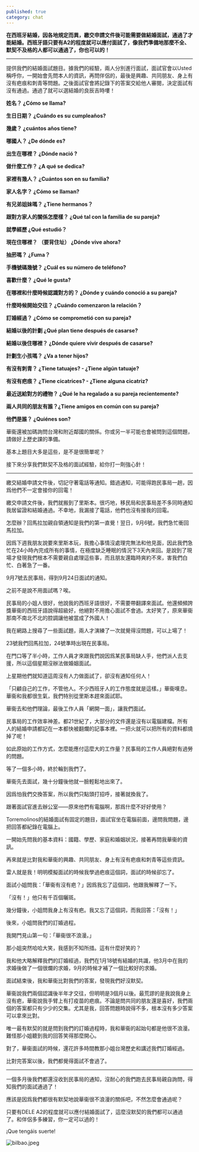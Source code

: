 ```yaml
---
published: true
category: chat
---
```

**在西班牙結婚，因各地規定而異，繳交申請文件後可能需要做結婚面試，通過了才能結婚。西班牙語只要有A2的程度就可以應付面試了，像我們準備地那麼不全、默契不及格的人都可以通過了，你也可以的！**

**************

提供我們的結婚面試題目。據我們的經驗，兩人分別進行面試，面試官會以Usted稱呼你，一開始會先問本人的資訊，再問伴侶的，最後是興趣、共同朋友、身上有沒有疤痕和刺青等問題。之後面試官會將記錄下的答案交給他人審閱，決定面試有沒有通過。通過了就可以選結婚的良辰吉時嘍！

**姓名？
¿Cómo se llama?**

**生日日期？
¿Cuándo es su cumpleaños?**

**幾歲？
¿cuántos años tiene?**

**哪國人？
¿De dónde es?**

**出生在哪裡？
¿Dónde nació ?**

**做什麼工作？
¿A qué se dedica?**

**家裡有幾人？
¿Cuántos son en su familia?**

**家人名字？
¿Cómo se llaman?**

**有兄弟姐妹嗎？
¿Tiene hermanos？**

**跟對方家人的關係怎麼樣？
¿Qué tal con la familia de su pareja?**

**就學經歷
¿Qué estudió？**

**現在住哪裡？ （要背住址）
¿Dónde vive ahora?**

**抽菸嗎？
¿Fuma？**

**手機號碼幾號？
¿Cuál es su número de teléfono?**

**喜歡什麼？
¿Qué le gusta?**

**在哪裡和什麼時候認識對方的？
¿Dónde y cuándo conoció a su pareja?**

**什麼時候開始交往？
¿Cuándo comenzaron la relación？**

**訂婚經過？
¿Cómo se comprometió con su pareja?**

**結婚以後的計劃
¿Qué plan tiene después de casarse?**

**結婚以後住哪裡？
¿Dónde quiere vivir después de casarse?**

**計劃生小孩嗎？
¿Va a tener hijos?**

**有沒有刺青？
¿Tiene tatuajes? - ¿Tiene algún tatuaje?**

**有沒有疤痕？
¿Tiene cicatrices? - ¿Tiene alguna cicatriz?**

**最近送給對方的禮物？
¿Qué le ha regalado a su pareja recientemente?**

**兩人共同的朋友有誰？¿Tiene amigos en común con su pareja?**

**他們是誰？
¿Quiénes son?**


華衞還被加碼詢問台灣和附近鄰國的關係。你或另一半可能也會被問到這個問題，請做好上歷史課的準備。

基本上題目大多是這些，是不是很簡單呢？

接下來分享我們默契不及格的面試經驗，給你打一劑強心針！

******

繳交結婚申請文件後，切記守著電話等通知。錯過通知，可能得跑民事局一趟，因爲他們不一定會接你的回電！

繳交申請文件後，我們就搬到了里斯本。很巧地，移民局和民事局差不多同時通知我居留證和結婚通過。不幸地，我漏接了電話，他們也沒有接我的回電。

怎麼辦？回馬拉加親自領通知是我們的第一直覺！翌日，9月6號，我們急忙衝回馬拉加。

因爲下週我朋友說要來里斯本玩，我擔心事情沒處理完無法和他見面，因此我們急忙在24小時內完成所有的事情，在極度缺乏睡眠的情況下3天內來回。是說到了現場才發現我們根本不需要親自處理這些事，而且朋友還臨時爽約不來，害我們白忙、白著急了一番。

9月7號去民事局，得到9月24日面試的通知。

之前不是說不用面試嗎？唉。

民事局的小姐人很好，他說我的西班牙語很好，不需要帶翻譯來面試。他還頻頻誇獎華衞的西班牙語說得超級好，他絕對不用擔心面試不會過。太好笑了，原來華衞那南不南北不北的腔調讓他被當成了外國人！

我在網路上搜尋了一些面試題，兩人才演練了一次就覺得沒問題，可以上場了！

23號我們回馬拉加，24號準時出現在民事局。

在門口等了半小時，工作人員才來跟我們說因爲某民事局缺人手，他們派人去支援，所以這個星期沒辦法做婚姻面試。

上星期他們就知道這周沒有人力做面試了，卻沒有通知任何人！

「只顧自己的工作，不管他人。不少西班牙人的工作態度就是這樣。」華衞嘆息。華衞和我都很生氣，我們特別從里斯本趕來面試耶。

華衞去和他們理論，最後工作人員「網開一面」，讓我們面試。

民事局的工作效率神差。都21世紀了，大部分的文件還是沒有以電腦建檔。所有人的結婚申請都記在一本都快被翻爛的記事本裡。一把火就可以把所有的資料都燒掉了呢！

如此原始的工作方式，怎麼能應付這麼大的工作量？民事局的工作人員絕對有過勞的問題。

等了一個多小時，終於輪到我們了。

華衞先去面試，幾十分鐘後他就一臉輕鬆地出來了。

因爲怕我們交換答案，所以我們只點頭打招呼，接著就換我了。

跟著面試官進去辦公室——原來他們有電腦啊，那爲什麼不好好使用？

Torremolinos的結婚面試有固定的題目，面試官坐在電腦前面，邊問我問題，邊把回答都紀錄在電腦上。

一開始先問我的基本資料：國籍、學歷、家庭和婚姻狀況，接著再問我華衞的資訊。

再來就是比對我和華衞的興趣、共同朋友、身上有沒有疤痕和刺青等這些資訊。

雷人就是我！明明模擬面試的時候我學過疤痕這個詞，面試的時候卻忘了。

面試小姐問我：「華衞有沒有疤？」因爲我忘了這個詞，他跟我解釋了一下。

「沒有！」他只有千百個曬斑。

幾分鐘後，小姐問我身上有沒有疤。我又忘了這個詞，而我回答：「沒有！」

後來，小姐問我們的訂婚過程。

我開門見山第一句：「華衞很不浪漫。」

那小姐突然哈哈大笑，我感到不知所措。這有什麼好笑的？

我和他大略解釋我們的訂婚經過，我們在1月18號有結婚的共識，他3月中在我的求婚後做了一個很爛的求婚，9月的時候才補了一個比較好的求婚。

面試結束後，我和華衞比對我們的答案，發現我們好沒默契。

華衞說我們兩個認識後半年才交往，但明明是3個月以後。最荒謬的是我說我身上沒有疤，華衞說我手臂上有打疫苗的疤痕。不論是問共同的朋友還是喜好，我們兩個的答案都只有少少的交集。尤其是我，回答問題時說得不多，根本沒有多少答案可以拿來比對。

唯一最有默契的就是問到我們的訂婚過程時，我和華衞的起始句都是他很不浪漫。難怪那小姐聽到我的回答笑得那麼開心。

對了，華衞面試的時候，還花許多時間教那小姐台灣歷史和講述我們訂婚經過。

比對完答案以後，我們都覺得面試不會過了。

***********

一個多月後我們都還沒收到民事局的通知，沒耐心的我們跑去民事局親自詢問，得知我們的面試通過了！

應該是因爲我們都很有默契地說華衞很不浪漫的關係吧，不然怎麼會通過呢？

只要有DELE A2的程度就可以應付結婚面試了，這麼沒默契的我們都可以通過了。和伴侶多多練習，你一定可以過的！

¡Que tengáis suerte!

![bilbao.jpeg]({{site.baseurl}}/images/bilbao.jpeg)

